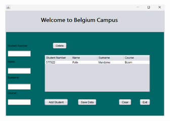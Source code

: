 ![app screenshot](https://github.com/Felix-Red/StudentManagementSystem/blob/master/Screenshot%202024-08-25%20175329.png)
